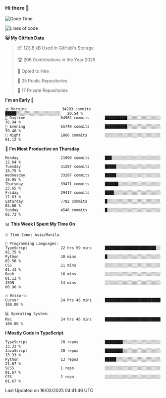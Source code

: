 ### Hi there 👋

<!--START_SECTION:waka-->
![Code Time](http://img.shields.io/badge/Code%20Time-1%2C544%20hrs%2042%20mins-blue)

![Lines of code](https://img.shields.io/badge/From%20Hello%20World%20I%27ve%20Written-63.9%20million%20lines%20of%20code-blue)

**🐱 My GitHub Data** 

> 📦 123.8 kB Used in GitHub's Storage 
 > 
> 🏆 206 Contributions in the Year 2025
 > 
> 💼 Opted to Hire
 > 
> 📜 25 Public Repositories 
 > 
> 🔑 17 Private Repositories 
 > 
**I'm an Early 🐤** 

```text
🌞 Morning                34283 commits       █████░░░░░░░░░░░░░░░░░░░░   20.54 % 
🌆 Daytime                64982 commits       ██████████░░░░░░░░░░░░░░░   38.94 % 
🌃 Evening                65749 commits       ██████████░░░░░░░░░░░░░░░   39.40 % 
🌙 Night                  1866 commits        ░░░░░░░░░░░░░░░░░░░░░░░░░   01.12 % 
```
📅 **I'm Most Productive on Thursday** 

```text
Monday                   21090 commits       ███░░░░░░░░░░░░░░░░░░░░░░   12.64 % 
Tuesday                  31287 commits       █████░░░░░░░░░░░░░░░░░░░░   18.75 % 
Wednesday                33287 commits       █████░░░░░░░░░░░░░░░░░░░░   19.95 % 
Thursday                 39471 commits       ██████░░░░░░░░░░░░░░░░░░░   23.65 % 
Friday                   29417 commits       ████░░░░░░░░░░░░░░░░░░░░░   17.63 % 
Saturday                 7782 commits        █░░░░░░░░░░░░░░░░░░░░░░░░   04.66 % 
Sunday                   4546 commits        █░░░░░░░░░░░░░░░░░░░░░░░░   02.72 % 
```


📊 **This Week I Spent My Time On** 

```text
🕑︎ Time Zone: Asia/Manila

💬 Programming Languages: 
TypeScript               22 hrs 59 mins      ███████████████████████░░   92.75 % 
Python                   38 mins             █░░░░░░░░░░░░░░░░░░░░░░░░   02.56 % 
CSS                      21 mins             ░░░░░░░░░░░░░░░░░░░░░░░░░   01.43 % 
Bash                     16 mins             ░░░░░░░░░░░░░░░░░░░░░░░░░   01.12 % 
JSON                     14 mins             ░░░░░░░░░░░░░░░░░░░░░░░░░   00.96 % 

🔥 Editors: 
Cursor                   24 hrs 46 mins      █████████████████████████   100.00 % 

💻 Operating System: 
Mac                      24 hrs 46 mins      █████████████████████████   100.00 % 
```

**I Mostly Code in TypeScript** 

```text
TypeScript               20 repos            ████████░░░░░░░░░░░░░░░░░   33.33 % 
JavaScript               20 repos            ████████░░░░░░░░░░░░░░░░░   33.33 % 
Python                   13 repos            █████░░░░░░░░░░░░░░░░░░░░   21.67 % 
SCSS                     1 repo              ░░░░░░░░░░░░░░░░░░░░░░░░░   01.67 % 
CSS                      1 repo              ░░░░░░░░░░░░░░░░░░░░░░░░░   01.67 % 
```




 Last Updated on 16/03/2025 04:41:46 UTC
<!--END_SECTION:waka-->
